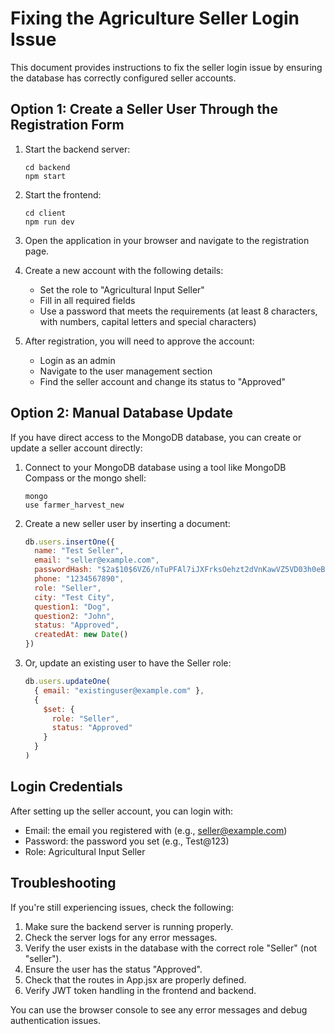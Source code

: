 # Fixing the Agriculture Seller Login Issue

This document provides instructions to fix the seller login issue by ensuring the database has correctly configured seller accounts.

## Option 1: Create a Seller User Through the Registration Form

1. Start the backend server:
   ```
   cd backend
   npm start
   ```

2. Start the frontend:
   ```
   cd client
   npm run dev
   ```

3. Open the application in your browser and navigate to the registration page.

4. Create a new account with the following details:
   - Set the role to "Agricultural Input Seller"
   - Fill in all required fields
   - Use a password that meets the requirements (at least 8 characters, with numbers, capital letters and special characters)

5. After registration, you will need to approve the account:
   - Login as an admin
   - Navigate to the user management section
   - Find the seller account and change its status to "Approved"

## Option 2: Manual Database Update

If you have direct access to the MongoDB database, you can create or update a seller account directly:

1. Connect to your MongoDB database using a tool like MongoDB Compass or the mongo shell:
   ```
   mongo 
   use farmer_harvest_new
   ```

2. Create a new seller user by inserting a document:
   ```javascript
   db.users.insertOne({
     name: "Test Seller",
     email: "seller@example.com",
     passwordHash: "$2a$10$6VZ6/nTuPFAl7iJXFrksOehzt2dVnKawVZ5VD03h0eBOsG1G6Fnxe", // This is hashed "Test@123"
     phone: "1234567890",
     role: "Seller",
     city: "Test City",
     question1: "Dog",
     question2: "John",
     status: "Approved",
     createdAt: new Date()
   })
   ```

3. Or, update an existing user to have the Seller role:
   ```javascript
   db.users.updateOne(
     { email: "existinguser@example.com" },
     { 
       $set: { 
         role: "Seller",
         status: "Approved" 
       } 
     }
   )
   ```

## Login Credentials

After setting up the seller account, you can login with:
- Email: the email you registered with (e.g., seller@example.com)
- Password: the password you set (e.g., Test@123)
- Role: Agricultural Input Seller

## Troubleshooting

If you're still experiencing issues, check the following:

1. Make sure the backend server is running properly.
2. Check the server logs for any error messages.
3. Verify the user exists in the database with the correct role "Seller" (not "seller").
4. Ensure the user has the status "Approved".
5. Check that the routes in App.jsx are properly defined.
6. Verify JWT token handling in the frontend and backend.

You can use the browser console to see any error messages and debug authentication issues. 